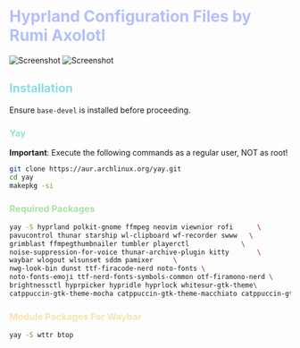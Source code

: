 # <span style="color: #b4befe;"> Hyprland Configuration Files by Rumi Axolotl </span>

![Screenshot](https://github.com/RumiAxolotl/hyprland-config/raw/main/Screenshot1.png)
![Screenshot](https://github.com/RumiAxolotl/hyprland-config/raw/main/Screenshot2.png)

## <span style="color: #89dceb;">Installation</span>

Ensure `base-devel` is installed before proceeding.

### <span style="color: #94e2d5;">Yay</span>

**Important**: Execute the following commands as a regular user, NOT as root!

```bash
git clone https://aur.archlinux.org/yay.git
cd yay
makepkg -si
```

### <span style="color: #a6e3a1;">Required Packages</span>

```bash
yay -S hyprland polkit-gnome ffmpeg neovim viewnior rofi      \
pavucontrol thunar starship wl-clipboard wf-recorder swww   \
grimblast ffmpegthumbnailer tumbler playerctl             \
noise-suppression-for-voice thunar-archive-plugin kitty       \
waybar wlogout wlsunset sddm pamixer     \
nwg-look-bin dunst ttf-firacode-nerd noto-fonts \
noto-fonts-emoji ttf-nerd-fonts-symbols-common otf-firamono-nerd \
brightnessctl hyprpicker hypridle hyprlock whitesur-gtk-theme\
catppuccin-gtk-theme-mocha catppuccin-gtk-theme-macchiato catppuccin-gtk-theme-frappe catppuccin-gtk-theme-latte\

```

### <span style="color: #f9e2af;">Module Packages For Waybar </span>

```bash
yay -S wttr btop
```
